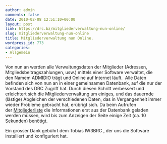 ```yaml
---
author: admin
comments: false
date: 2010-02-08 12:51:10+00:00
layout: post
link: https://drc.bz/mitgliederverwaltung-nun-online/
slug: mitgliederverwaltung-nun-online
title: Mitgliederverwaltung nun Online.
wordpress_id: 773
categories:
- Allgemein
---
```


Von nun an werden alle Verwaltungsdaten der Mitglieder (Adressen, Mitgliedsbeitragszahlungen, usw.) mittels einer Software verwaltet, die den Namem ADMIDIO trägt und Online auf Internet läuft.  Alle Daten befinden sich von nun an in einer gemeinsamen Datenbank, auf die nur der Vorstand des DRC Zugriff hat. Durch diesen Schritt verbessert und erleichtert sich die Mitgliederverwaltung um einiges, und das dauernde (lästige) Abgleichen der verschiedenen Daten, das in Vergangenheit immer wieder Probleme gebracht hat, erübrigt sich. Da beim Aufrufen der [Mitgliederliste](http://members.drc.bz/wp_liste/wait.php) die Informationen erst aus der Datenbank geladen werden müssen, wird bis zum Anzeigen der Seite einige Zeit (ca. 10 Sekunden) benötigt.

Ein grosser Dank gebührt dem Tobias IW3BRC , der uns die Software installiert und konfiguriert hat.
